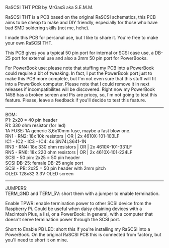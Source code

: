 RaSCSI THT PCB by MrGasS aka S.E.M.M.  
  
RaSCSI THT is a PCB based on the original RaSCSI schematics, this PCB aims to be cheap to make and DIY friendly, especially for those who have bad SMD soldering skills (not me, hehe).  
  
I made this PCB for personal use, but I like to share it.
You're free to make your own RaSCSI THT.  
  
This PCB gives you a typical 50 pin port for internal or SCSI case use, a DB-25 port for external use and also a 2mm 50 pin port for PowerBooks.  
  
For PowerBook use: please note that stuffing my PCB into a PowerBook could require a bit of tweaking. In fact, I put the PowerBook port just to make this PCB more complete, but I'm not even sure that this stuff will fit into a PowerBook computer. Please note that I could remove it in next releases if incompatibilites will be discovered. Right now my PowerBook 145B has a broken screen and Pis are pricey, so, I'm not going to test this feature. Please, leave a feedback if you'll decide to test this feature.  
__________________________________________________________________________________________________________  
BOM:  
P1: 2x20 = 40 pin header  
R1: 330 ohm resistor (for led)  
1A FUSE: 1A generic 3,6x10mm fuse, maybe a fast blow one.  
RN1 - RN2: 18x 10k resistors | OR | 2x 4610X-101-103LF  
IC1 - IC2 - IC3 - IC4: 4x SN74LS641-1N  
RN3 - RN4: 18x 330 ohm resistors | OR | 2x 4610X-101-331LF  
RN5 - RN6: 18x 220 ohm resistors | OR | 2x 4610X-101-224LF  
SCSI - 50 pin: 2x25 = 50 pin header  
SCSI DB-25: female DB-25 angle port  
SCSI - PB: 2x25 = 50 pin header with 2mm pitch  
OLED: 128x32 3.3V OLED screen  
__________________________________________________________________________________________________________  
JUMPERS:  
TERM_GND and TERM_5V: short them with a jumper to enable termination.  
  
Enable TPWR: enable termination power to other SCSI device from the Raspberry Pi. Could be useful when daisy chaining devices with a Macintosh Plus, a IIsi, or a PowerBook: in general, with a computer that doesn't serve termination power through the SCSI port.  
  
Short to Enable PB LED: short this if you're installing my RaSCSI into a PowerBook. On the original RaSCSI PCB this is connected from factory, but you'll need to short it on mine.  
